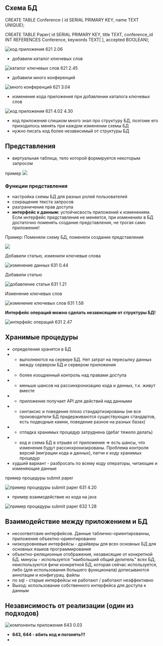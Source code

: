 ## Схема БД

CREATE TABLE Conference (
  id SERIAL PRIMARY KEY,
  name TEXT UNIQUE);
  
CREATE TABLE Paper(
  id SERIAL PRIMARY KEY,
  title TEXT,
  conference_id INT REFERENCES Conference,
  keywords TEXT[ ],
  accepted BOOLEAN);
  
![код приложения 621 2.06](pics/16.png)

* добавили каталог ключевых слов

![каталог ключевых слов 621 2.45](pics/17.png)

* добавили много конференций

![много конференций 621 3.04](pics/18.png)

* изменение кода приложения при добавлении каталога ключевых слов

![код приложения 621 4.02 4.30 ](pics/19.png)

* код приложения слишком много знал про структуру БД, поэтоме его приходилось менять при каждом изменении схемы БД
* нужно писать код более независимый от структуры БД

## Представления

* виртуальная таблица, тело которой формируется некоторым запросом

пример
![](pics/20.png)

### Функции представления

* настройка схемы БД для разных ролей пользователей
* сокращение текста запросов
* разграничение прав доступа
* **интерфейс к данным:** устойчисвость приложений к изменениям. Если интерфейс представления не меняется, при изменениях в БД достаточно поменять создание представления, не трогая само приложение!

Пример: Поменяли схему БД, поменяли создание представления

![](pics/21.png)


Добавили статью, изменили ключевые слова

![изменение данных 631 0.44](pics/22.png)

Добавили статью

![добавление статьи 631 1.21](pics/23.png)

Изменение ключевых слов

![изменение ключевых слов 631 1.58](pics/24.png)

**Интерфейс операций можно сделать независящим от структуры БД!**

![интерфейс операций 631 2.47](pics/25.png)

## Хранимые процедуры

* определения хранятся в БД
* + выполняются на сервере БД. Нет затрат на пересылку данных между сервером БД и сервером приложения
* + более изощренный контроль над правами доступа
* + меньше шансов на рассинхронизацию кода и данных, т.к. живут вместе
* + приложение получает API для действий над данными
* - синтаксис и поведение плохо стандартизированы (не все производители БД  придерживаются существующих стандартов, есть подводные камни, поведение разное на разных базах)
* - отладка хранимых процедур затруднена (дебаг тяжело делать)
* - код и схема БД в отрыве от приложения => есть шансы, что изменения будут рассинхронизированы. Проблема контроля версий (миграции кода и данных), патчи к коду хранимых процедур
* худший вариант - разбросать по всему коду операторы, читающие и изменяющие данные

пример процедуры submit paper

![пример процедуры submit paper 631 4.20](pics/26.png)

* пример взаимодействие из кода на java

![пример процедуры submit paper 632 1.28](pics/27.png)

## Взаимодействие между приложением и БД

* несоответсвие интерфейсов. Данные таблично-ориентированны, приложение объектно-ориентированно
* низкоуровневые интерфейсы - драйверы для всех основных БД для основных языков программирования
* объектно-реляционные отображения, независящие от конкретной БД. минусы - используется "наибольший общий делитель" всех БД, неиспользуются фичи конкретной БД, которая сейчас используется, либо (для использования большего функционала) дописываются аннотации и конфигурац. файлы
* no sql - старые интерфейсы не работают / работают неэффективно
* Выход: использование собственного интерфейса для доступа к данным

## Независимость от реализации (один из подходов)

![компоненты приложения 643 0.03](pics/28.png)

* **643, 644 - вбить код  и погонять!!!**
* 
